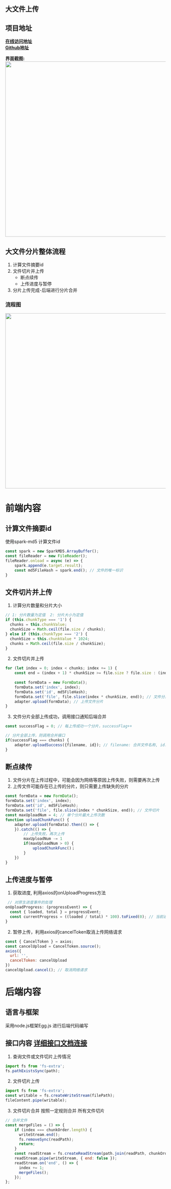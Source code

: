 ## 大文件上传

## 项目地址
**[在线访问地址](http://39.105.108.226:7003/index.html)**  
**[Github地址](https://github.com/zhaowhy/Large-file-uplaod)**

**界面截图:**  
<img src="./assets/界面截图.png" width="550px" alt="">  

## 大文件分片整体流程
1. 计算文件摘要id
2. 文件切片并上传
   - 断点续传
   - 上传进度与暂停
3. 分片上传完成-后端进行分片合并
### 流程图

<img src="./assets/流程图.jpg" width="550px" alt="">


# 前端内容
## 计算文件摘要id
使用spark-md5 计算文件id
```javascript
const spark = new SparkMD5.ArrayBuffer();
const fileReader = new FileReader();
fileReader.onload = async (e) => {
    spark.append(e.target.result);
    const md5FileHash = spark.end(); // 文件的唯一标识
}
```


## 文件切片并上传
1. 计算分片数量和分片大小
```javascript
// 1: 分片数量为定值  2: 分片大小为定值
if (this.chunkType === '1') {
  chunks = this.chunkValue;
  chunkSize = Math.ceil(file.size / chunks);
} else if (this.chunkType === '2') {
  chunkSize = this.chunkValue * 1024;
  chunks = Math.ceil(file.size / chunkSize);
}
```

2. 文件切片并上传
```javascript
for (let index = 0; index < chunks; index += 1) {
    const end = (index + 1) * chunkSize >= file.size ? file.size : (index + 1) * chunkSize;
    
    const formData = new FormData();
    formData.set('index', index);
    formData.set('id', md5FileHash);
    formData.set('file', file.slice(index * chunkSize, end)); // 文件分片
    adapter.upload(formData); // 上传文件分片
}
```

3. 文件分片全部上传成功，调用接口通知后端合并
```javascript
const successFlag = 0; // 每上传成功一个分片，successFlag++

// 分片全部上传，则调用合并接口
if(successFlag === chunks) {
    adapter.uploadSuccess({filename, id}); // filename: 合并文件名称, id: 待合并文件的id
}
```

## 断点续传
1. 文件分片在上传过程中，可能会因为网络等原因上传失败，则需要再次上传
2. 上传文件可能存在已上传的分片，则只需要上传缺失的分片
```javascript
const formData = new FormData();
formData.set('index', index);
formData.set('id', md5FileHash);
formData.set('file', file.slice(index * chunkSize, end)); // 文件切片
const maxUploadNum = 4; // 单个分片最大上传次数
function uploadChunkFunc() {
    adapter.upload(formData).then(() => {
    }).catch(() => {
        // 上传失败，再次上传
        maxUploadNum -= 1
        if(maxUploadNum > 0) {
            uploadChunkFunc()；
        }
    })
}
```


## 上传进度与暂停
1. 获取进度, 利用axios的onUploadProgress方法
```javascript
 // 对原生进度事件的处理
onUploadProgress: (progressEvent) => {
  const { loaded, total } = progressEvent;
  const currentProgress = ((loaded / total) * 100).toFixed(0); // 当前进度
}
```

2. 暂停上传，利用axios的cancelToken取消上传网络请求
```javascript
const { CancelToken } = axios;
const cancelUpload = CancelToken.source();
axios({
  url: '',
  cancelToken: cancelUpload
})
cancelUpload.cancel(); // 取消网络请求
```

# 后端内容
## 语言与框架
采用node.js框架Egg.js 进行后端代码编写
## 接口内容  [详细接口文档连接](./接口文档.md)
1. 查询文件或文件切片上传情况
```javascript
import fs from 'fs-extra';
fs.pathExistsSync(path);
```
2. 文件切片上传
```javascript
import fs from 'fs-extra';
const writable = fs.createWriteStream(filePath);
fileContent.pipe(writable);
```
3. 文件切片合并
按照一定规则合并 所有文件切片
```javascript
// 合并文件
const mergeFiles = () => {
    if (index === chunkOrder.length) {
      writeStream.end();
      fs.removeSync(readPath);
      return;
    }
    const readStream = fs.createReadStream(path.join(readPath, chunkOrder[index]));
    readStream.pipe(writeStream, { end: false });
    readStream.on('end', () => {
      index += 1;
      mergeFiles();
    });
};
```
